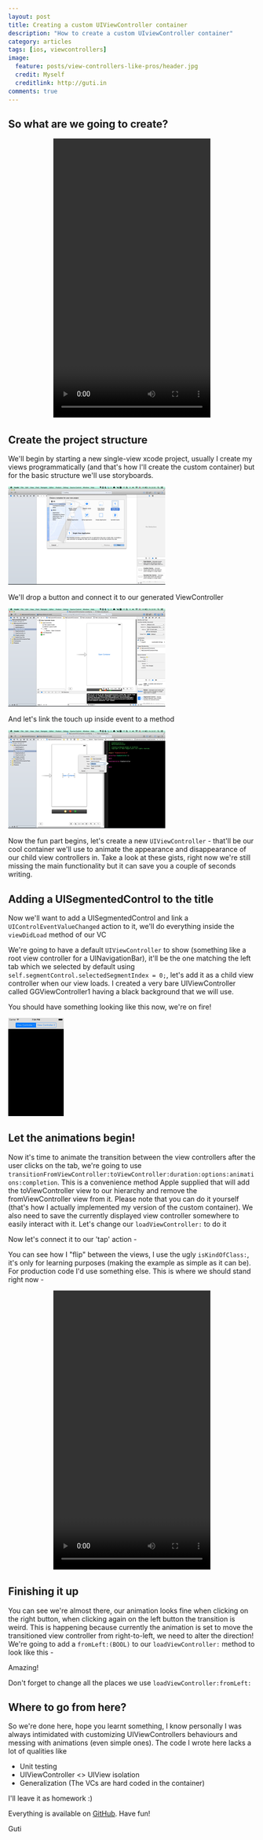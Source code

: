 ```yaml
---
layout: post
title: Creating a custom UIViewController container
description: "How to create a custom UIviewController container"
category: articles
tags: [ios, viewcontrollers]
image:
  feature: posts/view-controllers-like-pros/header.jpg
  credit: Myself
  creditlink: http://guti.in
comments: true
---
```


## So what are we going to create?

<div style="text-align: center">
<video width="320" height="568" controls><source src="/materials/videos/2013-11-24-creating-a-custom-container/working.mp4" type="video/mp4"></video>
</div>

## Create the project structure

We'll begin by starting a new single-view xcode project, usually I create my views programmatically (and that's how I'll create the custom container) but for the basic structure we'll use storyboards.

<a href="/images/posts/2013-11-24-creating-a-custom-container/1_new_project.png" class="fancybox" title="Creating a new project">
<img class="center" src="/thumbs/1_new_project_320x200.png" alt="Creating a new project">
</a>

We'll drop a button and connect it to our generated ViewController

<a href="/images/posts/2013-11-24-creating-a-custom-container/2_add_button_to_storyboard.png" class="fancybox" title="Adding a button">
<img class="center" src="/thumbs/2_add_button_to_storyboard_320x200.png" alt="Adding a button">
</a>

And let's link the touch up inside event to a method

<a href="/images/posts/2013-11-24-creating-a-custom-container/3_link_action.png" class="fancybox" title="Linking the action">
<img class="center" src="/thumbs/3_link_action_320x200.png" alt="Linking the action">
</a>

Now the fun part begins, let's create a new `UIViewController` - that'll be our cool container we'll use to animate the appearance and disappearance of our child view controllers in.
Take a look at these gists, right now we're still missing the main functionality but it can save you a couple of seconds writing.

<script src="https://gist.github.com/ngutman/a7aeaa3e94a8d89222a9.js"></script>

<script src="https://gist.github.com/ngutman/191cbc973febe9de9234.js"></script>

## Adding a UISegmentedControl to the title
Now we'll want to add a UISegmentedControl and link a `UIControlEventValueChanged` action to it, we'll do everything inside the `viewDidLoad` method of our VC

<script src="https://gist.github.com/ngutman/7609353.js"></script>

We're going to have a default `UIViewController` to show (something like a root view controller for a UINavigationBar), it'll be the one matching the left tab which we selected by default using `self.segmentControl.selectedSegmentIndex = 0;`, let's add it as a child view controller when our view loads.
I created a very bare UIViewController called GGViewController1 having a black background that we will use.

<script src="https://gist.github.com/ngutman/7609358.js"></script>

<script src="https://gist.github.com/ngutman/7609362.js"></script>

You should have something looking like this now, we're on fire!

<a href="/images/posts/2013-11-24-creating-a-custom-container/4_pretty_vc.png" class="fancybox" title="Pretty view controller">
<img class="center" src="/thumbs/4_pretty_vc_320x200.png" alt="Pretty view controller">
</a>

## Let the animations begin!

Now it's time to animate the transition between the view controllers after the user clicks on the tab, we're going to use `transitionFromViewController:toViewController:duration:options:animations:completion`.
This is a convenience method Apple supplied that will add the toViewController view to our hierarchy and remove the fromViewController view from it. Please note that you can do it yourself (that's how I actually implemented my version of the custom container).
We also need to save the currently displayed view controller somewhere to easily interact with it. Let's change our `loadViewController:` to do it

<script src="https://gist.github.com/ngutman/7609365.js"></script>

Now let's connect it to our 'tap' action -

<script src="https://gist.github.com/ngutman/7609367.js"></script>

You can see how I "flip" between the views, I use the ugly `isKindOfClass:`, it's only for learning purposes (making the example as simple as it can be). For production code I'd use something else.
This is where we should stand right now -

<div style="text-align: center">
<video width="320" height="568" controls><source src="/materials/videos/2013-11-24-creating-a-custom-container/half_working.mp4" type="video/mp4"></video>
</div>

## Finishing it up

You can see we're almost there, our animation looks fine when clicking on the right button, when clicking again on the left button the transition is weird.
This is happening because currently the animation is set to move the transitioned view controller from right-to-left, we need to alter the direction!
We're going to add a `fromLeft:(BOOL)` to our `loadViewController:` method to look like this -

<script src="https://gist.github.com/ngutman/7609370.js"></script>

Amazing!

Don't forget to change all the places we use `loadViewController:fromLeft:`

## Where to go from here?

So we're done here, hope you learnt something, I know personally I was always intimidated with customizing UIViewControllers behaviours and messing with animations (even simple ones).
The code I wrote here lacks a lot of qualities like

* Unit testing
* UIViewController <> UIView isolation
* Generalization (The VCs are hard coded in the container)

I'll leave it as homework :)

Everything is available on [GitHub](https://github.com/ngutman/MyCustomVCContainer). Have fun!

Guti